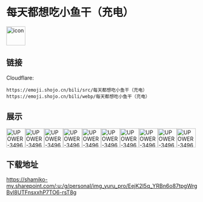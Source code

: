 # 每天都想吃小鱼干（充电）
<img src="https://emoji.shojo.cn/bili/src/每天都想吃小鱼干（充电）/icon.png" width="50" height="50" alt="icon">

## 链接
Cloudflare:
```
https://emoji.shojo.cn/bili/src/每天都想吃小鱼干（充电）
https://emoji.shojo.cn/bili/webp/每天都想吃小鱼干（充电）
```
## 展示
<img src="https://emoji.shojo.cn/bili/src/每天都想吃小鱼干（充电）/UPOWER-34967693-星星眼.png" width="50" height="50" alt="UPOWER-34967693-星星眼"><img src="https://emoji.shojo.cn/bili/src/每天都想吃小鱼干（充电）/UPOWER-34967693-憨憨挠头.png" width="50" height="50" alt="UPOWER-34967693-憨憨挠头"><img src="https://emoji.shojo.cn/bili/src/每天都想吃小鱼干（充电）/UPOWER-34967693-我看看.png" width="50" height="50" alt="UPOWER-34967693-我看看"><img src="https://emoji.shojo.cn/bili/src/每天都想吃小鱼干（充电）/UPOWER-34967693-鱼干生气.png" width="50" height="50" alt="UPOWER-34967693-鱼干生气"><img src="https://emoji.shojo.cn/bili/src/每天都想吃小鱼干（充电）/UPOWER-34967693-黑人问号.png" width="50" height="50" alt="UPOWER-34967693-黑人问号"><img src="https://emoji.shojo.cn/bili/src/每天都想吃小鱼干（充电）/UPOWER-34967693-鱼干震惊.png" width="50" height="50" alt="UPOWER-34967693-鱼干震惊"><img src="https://emoji.shojo.cn/bili/src/每天都想吃小鱼干（充电）/UPOWER-34967693-委屈巴巴.png" width="50" height="50" alt="UPOWER-34967693-委屈巴巴"><img src="https://emoji.shojo.cn/bili/src/每天都想吃小鱼干（充电）/UPOWER-34967693-催更警告.png" width="50" height="50" alt="UPOWER-34967693-催更警告"><img src="https://emoji.shojo.cn/bili/src/每天都想吃小鱼干（充电）/UPOWER-34967693-求亲亲.png" width="50" height="50" alt="UPOWER-34967693-求亲亲"><img src="https://emoji.shojo.cn/bili/src/每天都想吃小鱼干（充电）/UPOWER-34967693-不可以.png" width="50" height="50" alt="UPOWER-34967693-不可以">

## 下载地址

https://shamiko-my.sharepoint.com/:u:/g/personal/img_yuru_pro/EejK2l5q_YRBn6o87tpgWrgBvl8UTFnsxxhP7TO6-rsT8g